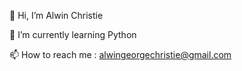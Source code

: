 👋 Hi, I’m Alwin Christie

🌱 I’m currently learning Python

📫 How to reach me : alwingeorgechristie@gmail.com  

<!---
AlwinGC/AlwinGC is a ✨ special ✨ repository because its `README.md` (this file) appears on your GitHub profile.
You can click the Preview link to take a look at your changes.
--->

